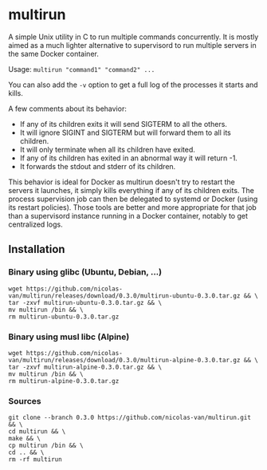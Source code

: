 
multirun
========

A simple Unix utility in C to run multiple commands concurrently. It is mostly aimed as a much lighter alternative to
supervisord to run multiple servers in the same Docker container.

Usage: `multirun "command1" "command2" ...`

You can also add the `-v` option to get a full log of the processes it starts and kills.

A few comments about its behavior:

* If any of its children exits it will send SIGTERM to all the others.
* It will ignore SIGINT and SIGTERM but will forward them to all its children.
* It will only terminate when all its children have exited.
* If any of its children has exited in an abnormal way it will return -1.
* It forwards the stdout and stderr of its children.

This behavior is ideal for Docker as multirun doesn't try to restart the servers it launches, it simply kills everything if any of its children exits. The process supervision job can then be delegated to systemd or Docker (using its restart policies). Those tools are better and more appropriate for that job than a supervisord instance running in a Docker container, notably to get centralized logs.

Installation
------------

### Binary using glibc (Ubuntu, Debian, ...)

    wget https://github.com/nicolas-van/multirun/releases/download/0.3.0/multirun-ubuntu-0.3.0.tar.gz && \
    tar -zxvf multirun-ubuntu-0.3.0.tar.gz && \
    mv multirun /bin && \
    rm multirun-ubuntu-0.3.0.tar.gz
    
### Binary using musl libc (Alpine)

    wget https://github.com/nicolas-van/multirun/releases/download/0.3.0/multirun-alpine-0.3.0.tar.gz && \
    tar -zxvf multirun-alpine-0.3.0.tar.gz && \
    mv multirun /bin && \
    rm multirun-alpine-0.3.0.tar.gz
    
### Sources

    git clone --branch 0.3.0 https://github.com/nicolas-van/multirun.git && \
    cd multirun && \
    make && \
    cp multirun /bin && \
    cd .. && \
    rm -rf multirun
    
